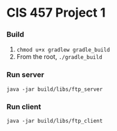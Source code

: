 CIS 457 Project 1
==
### Build
1. `chmod u+x gradlew gradle_build`
2. From the root, `./gradle_build`

### Run server
`java -jar build/libs/ftp_server`

### Run client
`java -jar build/libs/ftp_client`
